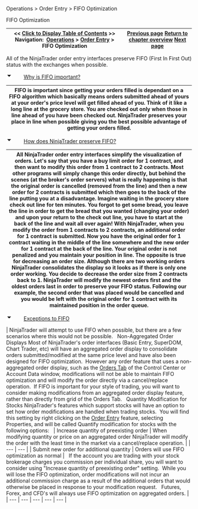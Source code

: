 ﻿


Operations \> Order Entry \> FIFO Optimization






















FIFO Optimization







| \<\< [Click to Display Table of Contents](fifo_optimization.md) \>\> **Navigation:**     [Operations](operations-1.md) \> [Order Entry](order_entry-1.md) \> FIFO Optimization | [Previous page](order_state_definitions-1.md) [Return to chapter overview](order_entry-1.md) [Next page](working_with_forex-1.md) |
| --- | --- |














All of the NinjaTrader order entry interfaces preserve FIFO (First In First Out) status with the exchanges when possible.


![tog_minus](tog_minus-1.gif)        [Why is FIFO important?](javascript:HMToggle('toggle','WhyIsFifoImportant','WhyIsFifoImportant_ICON'))




| FIFO is important since getting your orders filled is dependant on a FIFO algorithm which basically means orders submitted ahead of yours at your order's price level will get filled ahead of you. Think of it like a long line at the grocery store. You are checked out only when those in line ahead of you have been checked out. NinjaTrader preserves your place in line when possible giving you the best possible advantage of getting your orders filled. |
| --- |



![tog_minus](tog_minus-1.gif)        [How does NinjaTrader preserve FIFO?](javascript:HMToggle('toggle','HowDoesproductnamePreserveFifo','HowDoesproductnamePreserveFifo_ICON'))




| All NinjaTrader order entry interfaces simplify the visualization of orders. Let's say that you have a buy limit order for 1 contract, and then want to modify this order from 1 contract to 2 contracts. Most other programs will simply change this order directly, but behind the scenes (at the broker's order servers) what is really happening is that the original order is cancelled (removed from the line) and then a new order for 2 contracts is submitted which then goes to the back of the line putting you at a disadvantage. Imagine waiting in the grocery store check out line for ten minutes. You forgot to get some bread, you leave the line in order to get the bread that you wanted (changing your order) and upon your return to the check out line, you have to start at the back of the line and wait all over again! With NinjaTrader, when you modify the order from 1 contracts to 2 contracts, an additional order for 1 contract is submitted. Now you have the original order for 1 contract waiting in the middle of the line somewhere and the new order for 1 contract at the back of the line. Your original order is not penalized and you maintain your position in line. The opposite is true for decreasing an order size. Although there are two working orders NinjaTrader consolidates the display so it looks as if there is only one order working. You decide to decrease the order size from 2 contracts back to 1\. NinjaTrader will modify the newest orders first and the oldest orders last in order to preserve your FIFO status. Following our example, the second order that was placed would be cancelled and you would be left with the original order for 1 contract with its maintained position in the order queue. |
| --- |



![tog_minus](tog_minus-1.gif)        [Exceptions to FIFO](javascript:HMToggle('toggle','ExceptionsToFifo','ExceptionsToFifo_ICON'))




| NinjaTrader will attempt to use FIFO when possible, but there are a few scenarios where this would not be possible.   Non\-Aggregated Order Displays Most of NinjaTrader's order interfaces (Basic Entry, SuperDOM, Chart Trader, etc) will have an aggregated order display to consolidate orders submitted/modified at the same price level and have also been designed for FIFO optimization.  However any order feature that uses a non\-aggregated order display, such as the [Orders Tab](orders_tab-1.md) of the Control Center or Account Data window, modifications will not be able to maintain FIFO optimization and will modify the order directly via a cancel/replace operation.  If FIFO is important for your style of trading, you will want to consider making modifications from an aggregated order display feature, rather than directly from grid of the Orders Tab.   Quantity Modification for Stocks NinjaTrader's features which support stocks will have an option to set how order modifications are handled when trading stocks.  You will find this setting by right clicking on the [Order Entry](order_entry-1.md) feature, selecting Properties, and will be called Quantify modification for stocks with the following options:     | Increase quantity of preexisting order | When modifying quantity or price on an aggregated order NinjaTrader will modify the order with the least time in the market via a cancel/replace operation. | | --- | --- | | Submit new order for additional quantity | Orders will use FIFO optimization as normal |      If the account you are trading with your stock brokerage charges you commission per individual share, you will want to consider using "Increase quantity of preexisting order" setting.  While you will lose the FIFO optimization, order modifications will not incur an additional commission charge as a result of the additional orders that would otherwise be placed in response to your modification request.   Futures, Forex, and CFD's will always use FIFO optimization on aggregated orders. |
| --- | --- | --- | --- | --- |










